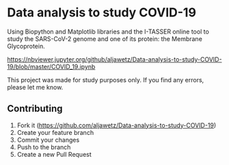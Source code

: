 # Data analysis to study COVID-19
Using Biopython and Matplotlib libraries and the I-TASSER online tool to study the SARS-CoV-2 genome and one of its protein: the Membrane Glycoprotein.

https://nbviewer.jupyter.org/github/aljawetz/Data-analysis-to-study-COVID-19/blob/master/COVID_19.ipynb

This project was made for study purposes only. If you find any errors, please let me know.

## Contributing

1. Fork it (<https://github.com/aljawetz/Data-analysis-to-study-COVID-19>)
2. Create your feature branch
3. Commit your changes
4. Push to the branch
5. Create a new Pull Request
